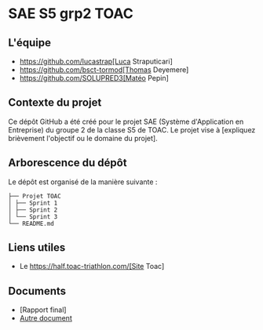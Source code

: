 # SAE S5 grp2 TOAC

## L'équipe
- https://github.com/lucastrap[Luca Straputicari]
- https://github.com/bsct-tormod[Thomas Deyemere]
- https://github.com/SOLUPRED3[Matéo Pepin]

## Contexte du projet
Ce dépôt GitHub a été créé pour le projet SAE (Système d'Application en Entreprise) du groupe 2 de la classe S5 de TOAC. Le projet vise à [expliquez brièvement l'objectif ou le domaine du projet].

## Arborescence du dépôt
Le dépôt est organisé de la manière suivante :

```
├── Projet TOAC
│ ├── Sprint 1
│ ├── Sprint 2
│ └── Sprint 3
└── README.md
```

## Liens utiles

- Le https://half.toac-triathlon.com/[Site Toac] 


## Documents
- [Rapport final]
- [Autre document](docs/autre_document.pdf)
